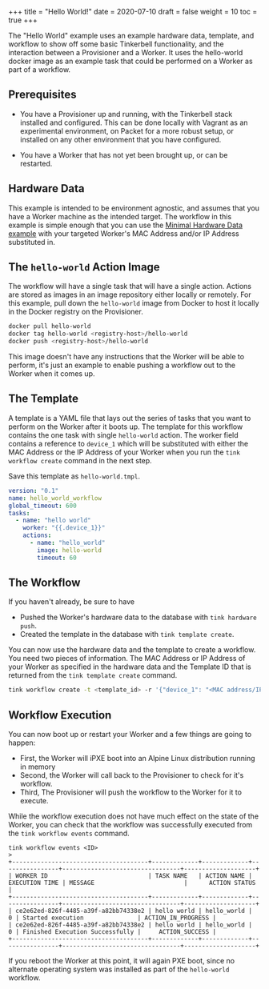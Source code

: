 +++
title = "Hello World!"
date = 2020-07-10
draft = false
weight = 10
toc = true
+++

The "Hello World" example uses an example hardware data, template, and workflow to show off some basic Tinkerbell functionality, and the interaction between a Provisioner and a Worker. It uses the hello-world docker image as an example task that could be performed on a Worker as part of a workflow.

## Prerequisites

- You have a Provisioner up and running, with the Tinkerbell stack installed and configured. This can be done locally with Vagrant as an experimental environment, on Packet for a more robust setup, or installed on any other environment that you have configured.

- You have a Worker that has not yet been brought up, or can be restarted.

## Hardware Data

This example is intended to be environment agnostic, and assumes that you have a Worker machine as the intended target. The workflow in this example is simple enough that you can use the [Minimal Hardware Data example](/hardware-data/#the-minimal-hardware-data) with your targeted Worker's MAC Address and/or IP Address substituted in.

## The `hello-world` Action Image

The workflow will have a single task that will have a single action. Actions are stored as images in an image repository either locally or remotely. For this example, pull down the `hello-world` image from Docker to host it locally in the Docker registry on the Provisioner.

```bash
docker pull hello-world
docker tag hello-world <registry-host>/hello-world
docker push <registry-host>/hello-world
```

This image doesn't have any instructions that the Worker will be able to perform, it's just an example to enable pushing a workflow out to the Worker when it comes up.

## The Template

A template is a YAML file that lays out the series of tasks that you want to perform on the Worker after it boots up. The template for this workflow contains the one task with single `hello-world` action. The worker field contains a reference to `device_1` which will be substituted with either the MAC Address or the IP Address of your Worker when you run the `tink workflow create` command in the next step.

Save this template as `hello-world.tmpl`.

```yaml
version: "0.1"
name: hello_world_workflow
global_timeout: 600
tasks:
  - name: "hello world"
    worker: "{{.device_1}}"
    actions:
      - name: "hello_world"
        image: hello-world
        timeout: 60
```

## The Workflow

If you haven't already, be sure to have

- Pushed the Worker's hardware data to the database with `tink hardware push`.
- Created the template in the database with `tink template create`.

You can now use the hardware data and the template to create a workflow. You need two pieces of information. The MAC Address or IP Address of your Worker as specified in the hardware data and the Template ID that is returned from the `tink template create` command.

```bash
tink workflow create -t <template_id> -r '{"device_1": "<MAC address/IP address>"}'
```

## Workflow Execution

You can now boot up or restart your Worker and a few things are going to happen:

- First, the Worker will iPXE boot into an Alpine Linux distribution running in memory
- Second, the Worker will call back to the Provisioner to check for it's workflow.
- Third, The Provisioner will push the workflow to the Worker for it to execute.

While the workflow execution does not have much effect on the state of the Worker, you can check that the workflow was successfully executed from the `tink workflow events` command.

```
tink workflow events <ID>
>
+--------------------------------------+-------------+-------------+----------------+---------------------------------+--------------------+
| WORKER ID                            | TASK NAME   | ACTION NAME | EXECUTION TIME | MESSAGE                         |      ACTION STATUS |
+--------------------------------------+-------------+-------------+----------------+---------------------------------+--------------------+
| ce2e62ed-826f-4485-a39f-a82bb74338e2 | hello world | hello_world |              0 | Started execution               | ACTION_IN_PROGRESS |
| ce2e62ed-826f-4485-a39f-a82bb74338e2 | hello world | hello_world |              0 | Finished Execution Successfully |     ACTION_SUCCESS |
+--------------------------------------+-------------+-------------+----------------+---------------------------------+--------------------+
```

If you reboot the Worker at this point, it will again PXE boot, since no alternate operating system was installed as part of the `hello-world` workflow.
